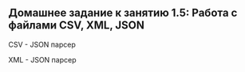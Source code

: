 ## Домашнее задание к занятию 1.5: Работа с файлами CSV, XML, JSON

CSV - JSON парсер

XML - JSON парсер

